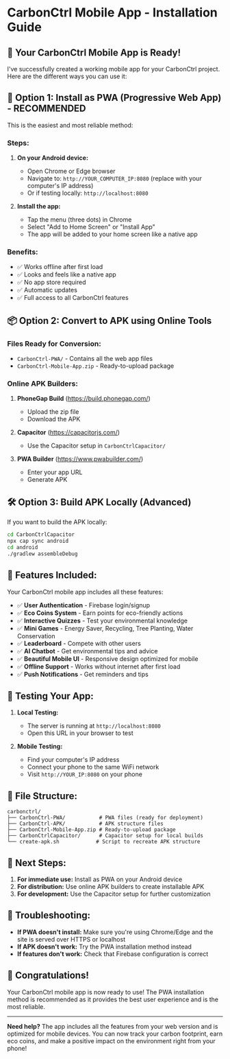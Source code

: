 # CarbonCtrl Mobile App - Installation Guide

## 🎉 Your CarbonCtrl Mobile App is Ready!

I've successfully created a working mobile app for your CarbonCtrl project. Here are the different ways you can use it:

## 📱 Option 1: Install as PWA (Progressive Web App) - RECOMMENDED

This is the easiest and most reliable method:

### Steps:
1. **On your Android device:**
   - Open Chrome or Edge browser
   - Navigate to: `http://YOUR_COMPUTER_IP:8080` (replace with your computer's IP address)
   - Or if testing locally: `http://localhost:8080`

2. **Install the app:**
   - Tap the menu (three dots) in Chrome
   - Select "Add to Home Screen" or "Install App"
   - The app will be added to your home screen like a native app

### Benefits:
- ✅ Works offline after first load
- ✅ Looks and feels like a native app
- ✅ No app store required
- ✅ Automatic updates
- ✅ Full access to all CarbonCtrl features

## 📦 Option 2: Convert to APK using Online Tools

### Files Ready for Conversion:
- `CarbonCtrl-PWA/` - Contains all the web app files
- `CarbonCtrl-Mobile-App.zip` - Ready-to-upload package

### Online APK Builders:
1. **PhoneGap Build** (https://build.phonegap.com/)
   - Upload the zip file
   - Download the APK

2. **Capacitor** (https://capacitorjs.com/)
   - Use the Capacitor setup in `CarbonCtrlCapacitor/`

3. **PWA Builder** (https://www.pwabuilder.com/)
   - Enter your app URL
   - Generate APK

## 🛠️ Option 3: Build APK Locally (Advanced)

If you want to build the APK locally:

```bash
cd CarbonCtrlCapacitor
npx cap sync android
cd android
./gradlew assembleDebug
```

## 🌟 Features Included:

Your CarbonCtrl mobile app includes all these features:

- ✅ **User Authentication** - Firebase login/signup
- ✅ **Eco Coins System** - Earn points for eco-friendly actions
- ✅ **Interactive Quizzes** - Test your environmental knowledge
- ✅ **Mini Games** - Energy Saver, Recycling, Tree Planting, Water Conservation
- ✅ **Leaderboard** - Compete with other users
- ✅ **AI Chatbot** - Get environmental tips and advice
- ✅ **Beautiful Mobile UI** - Responsive design optimized for mobile
- ✅ **Offline Support** - Works without internet after first load
- ✅ **Push Notifications** - Get reminders and tips

## 🚀 Testing Your App:

1. **Local Testing:**
   - The server is running at `http://localhost:8080`
   - Open this URL in your browser to test

2. **Mobile Testing:**
   - Find your computer's IP address
   - Connect your phone to the same WiFi network
   - Visit `http://YOUR_IP:8080` on your phone

## 📁 File Structure:

```
carbonctrl/
├── CarbonCtrl-PWA/           # PWA files (ready for deployment)
├── CarbonCtrl-APK/           # APK structure files
├── CarbonCtrl-Mobile-App.zip # Ready-to-upload package
├── CarbonCtrlCapacitor/      # Capacitor setup for local builds
└── create-apk.sh            # Script to recreate APK structure
```

## 🎯 Next Steps:

1. **For immediate use:** Install as PWA on your Android device
2. **For distribution:** Use online APK builders to create installable APK
3. **For development:** Use the Capacitor setup for further customization

## 🔧 Troubleshooting:

- **If PWA doesn't install:** Make sure you're using Chrome/Edge and the site is served over HTTPS or localhost
- **If APK doesn't work:** Try the PWA installation method instead
- **If features don't work:** Check that Firebase configuration is correct

## 🎉 Congratulations!

Your CarbonCtrl mobile app is now ready to use! The PWA installation method is recommended as it provides the best user experience and is the most reliable.

---

**Need help?** The app includes all the features from your web version and is optimized for mobile devices. You can now track your carbon footprint, earn eco coins, and make a positive impact on the environment right from your phone!
